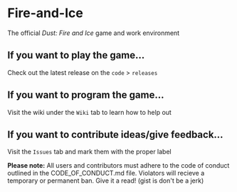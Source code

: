 # Fire-and-Ice
The official *Dust: Fire and Ice* game and work environment

## If you want to play the game...
Check out the latest release on the `code` > `releases`

## If you want to program the game...
Visit the wiki under the `Wiki` tab to learn how to help out

## If you want to contribute ideas/give feedback...
Visit the `Issues` tab and mark them with the proper label



**Please note:** All users and contributors must adhere to the code of conduct outlined in the CODE_OF_CONDUCT.md file. Violators will recieve a temporary or permanent ban. Give it a read! (gist is don't be a jerk)
